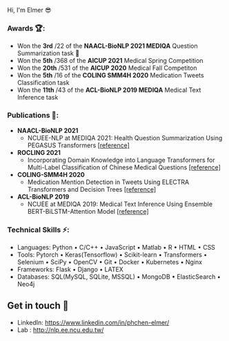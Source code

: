 Hi, I'm Elmer	:sunglasses:

### Awards :trophy::
- Won the **3rd** /22 of the **NAACL-BioNLP 2021 MEDIQA** Question Summarization task :3rd_place_medal:
- Won the **5th** /368 of the **AICUP 2021** Medical Spring Competition
- Won the **20th** /531 of the **AICUP 2020** Medical Fall Competiton
- Won the **5th** /16 of the **COLING SMM4H 2020** Medication Tweets Classification task
- Won the **11th** /43 of the **ACL-BioNLP 2019 MEDIQA** Medical Text Inference task

### Publications :memo::
- **NAACL-BioNLP 2021**
  - NCUEE-NLP at MEDIQA 2021: Health Question Summarization Using PEGASUS Transformers [[reference]](https://aclanthology.org/2021.rocling-1.34.pdf)
- **ROCLING 2021**
  - Incorporating Domain Knowledge into Language Transformers for Multi-Label Classification of Chinese Medical Questions [[reference]](https://aclanthology.org/2021.rocling-1.34.pdf)
- **COLING-SMM4H 2020**
  - Medication Mention Detection in Tweets Using ELECTRA Transformers and Decision Trees [[reference]](https://aclanthology.org/2020.smm4h-1.23.pdf)
- **ACL-BioNLP 2019**
  - NCUEE at MEDIQA 2019: Medical Text Inference Using Ensemble BERT-BiLSTM-Attention Model [[reference]](https://aclanthology.org/W19-5058.pdf)

### Technical Skills :zap::
- Languages: Python • C/C++ • JavaScript • Matlab • R • HTML • CSS
- Tools: Pytorch • Keras(Tensorflow) • Scikit-learn • Transformers • Selenium • SciPy • OpenCV • Git • Docker • Kubernetes • Nginx
- Frameworks: Flask • Django • LATEX
- Databases: SQL(MySQL, SQLite, MSSQL) • MongoDB • ElasticSearch • Neo4j

## Get in touch :wave:
- LinkedIn: https://www.linkedin.com/in/phchen-elmer/
- Lab : http://nlp.ee.ncu.edu.tw/

